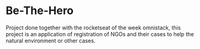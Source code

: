 # Be-The-Hero
Project done together with the rocketseat of the week omnistack, this project is an application of registration of NGOs and their cases to help the natural environment or other cases.
